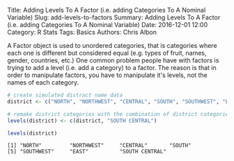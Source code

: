 Title: Adding Levels To A Factor (i.e. adding Categories To A Nominal Variable)
Slug: add-levels-to-factors
Summary: Adding Levels To A Factor (i.e. adding Categories To A Nominal Variable)
Date: 2016-12-01 12:00
Category: R Stats
Tags: Basics
Authors: Chris Albon



A Factor object is used to unordered categories, that is categories where each one is different but considered equal (e.g. types of fruit, names, gender, countries, etc.) One common problem people have with factors is trying to add a level (i.e. add a category) to a factor. The reason is that in order to manipulate factors, you have to manipulate it's levels, not the names of each category.


```R
# create simulated distract name data
district <- c("NORTH", "NORTHWEST", "CENTRAL", "SOUTH", "SOUTHWEST", "EAST")

# remake district categories with the combination of district categories and a new SOUTH CENTRAL category
levels(district) <- c(district, "SOUTH CENTRAL")
```


```R
levels(district)
```




    [1] "NORTH"         "NORTHWEST"     "CENTRAL"       "SOUTH"        
    [5] "SOUTHWEST"     "EAST"          "SOUTH CENTRAL"
